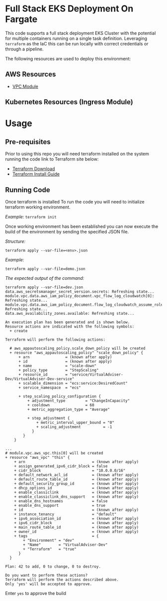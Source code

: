 # Full Stack EKS Deployment On Fargate

This code supports a full stack deployment EKS Cluster with the potential for multiple containers running on a single task definition. Leveraging `terraform` as the IaC this can be run locally with correct credentials or through a pipeline.

The following resources are used to deploy this environment:

## AWS Resources

* [VPC Module](https://registry.terraform.io/modules/terraform-aws-modules/vpc/aws/2.44.0)

## Kubernetes Resources (Ingress Module)


# Usage

## Pre-requisites

Prior to using this repo you will need terraform installed on the system running the code link to Terraform site below:

* [Terraform Download](https://www.terraform.io/downloads.html)
* [Terraform Install Guide](https://learn.hashicorp.com/terraform/getting-started/install)

## Running Code

Once terraform is installed To run the code you will need to initialize terraform working environment.

*Example:*
`terraform init`

Once working environment has been established you can now execute the build of the environment by sending the specified JSON file.

*Structure:*

`terraform apply --var-file=<env>.json`

*Example:*

`terraform apply --var-file=demo.json`

*The expected output of the command:*

```
terraform apply --var-file=dev.json
data.aws_secretsmanager_secret_version.secrets: Refreshing state...
module.vpc.data.aws_iam_policy_document.vpc_flow_log_cloudwatch[0]: Refreshing state...
module.vpc.data.aws_iam_policy_document.flow_log_cloudwatch_assume_role[0]: Refreshing state...
data.aws_availability_zones.available: Refreshing state...

An execution plan has been generated and is shown below.
Resource actions are indicated with the following symbols:
  + create

Terraform will perform the following actions:

  # aws_appautoscaling_policy.scale_down_policy will be created
  + resource "aws_appautoscaling_policy" "scale_down_policy" {
      + arn                = (known after apply)
      + id                 = (known after apply)
      + name               = "scale-down"
      + policy_type        = "StepScaling"
      + resource_id        = "service/VirtualAdviser-Dev/VirtualAdviser-Dev-service"
      + scalable_dimension = "ecs:service:DesiredCount"
      + service_namespace  = "ecs"

      + step_scaling_policy_configuration {
          + adjustment_type         = "ChangeInCapacity"
          + cooldown                = 60
          + metric_aggregation_type = "Average"

          + step_adjustment {
              + metric_interval_upper_bound = "0"
              + scaling_adjustment          = -1
            }
        }
    }

...
# module.vpc.aws_vpc.this[0] will be created
+ resource "aws_vpc" "this" {
    + arn                              = (known after apply)
    + assign_generated_ipv6_cidr_block = false
    + cidr_block                       = "10.0.0.0/16"
    + default_network_acl_id           = (known after apply)
    + default_route_table_id           = (known after apply)
    + default_security_group_id        = (known after apply)
    + dhcp_options_id                  = (known after apply)
    + enable_classiclink               = (known after apply)
    + enable_classiclink_dns_support   = (known after apply)
    + enable_dns_hostnames             = false
    + enable_dns_support               = true
    + id                               = (known after apply)
    + instance_tenancy                 = "default"
    + ipv6_association_id              = (known after apply)
    + ipv6_cidr_block                  = (known after apply)
    + main_route_table_id              = (known after apply)
    + owner_id                         = (known after apply)
    + tags                             = {
        + "Environment" = "dev"
        + "Name"        = "VirtualAdviser-Dev"
        + "Terraform"   = "true"
      }
  }

Plan: 42 to add, 0 to change, 0 to destroy.

Do you want to perform these actions?
Terraform will perform the actions described above.
Only 'yes' will be accepted to approve.
```
Enter `yes` to approve the build

